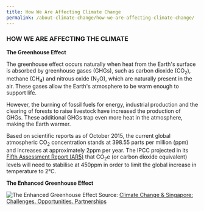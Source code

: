 ```yaml
---
title: How We Are Affecting Climate Change
permalink: /about-climate-change/how-we-are-affecting-climate-change/
---
```


### HOW WE ARE AFFECTING THE CLIMATE

**The Greenhouse Effect**

The greenhouse effect occurs naturally when heat from the Earth's surface is absorbed by greenhouse gases (GHGs), such as carbon dioxide (CO<sub>2</sub>), methane (CH<sub>4</sub>) and nitrous oxide (N<sub>2</sub>O), which are naturally present in the air. These gases allow the Earth's atmosphere to be warm enough to support life.

However, the burning of fossil fuels for energy, industrial production and the clearing of forests to raise livestock have increased the production of GHGs. These additional GHGs trap even more heat in the atmosphere, making the Earth warmer.

Based on scientific reports as of October 2015, the current global atmospheric CO<sub>2</sub> concentration stands at 398.55 parts per million (ppm) and increases at approximately 2ppm per year. The IPCC projected in its [<a href="http://www.ipcc.ch/report/ar5/" target="_blank">Fifth Assessment Report (AR5)</a>](http://www.ipcc.ch/report/ar5/) that CO<sub>2</sub>e (or carbon dioxide equivalent) levels will need to stabilise at 450ppm in order to limit the global increase in temperature to 2°C.

**The Enhanced Greenhouse Effect**

![The Enhanced Greenhouse Effect](https://www.nccs.gov.sg/images/default-source/default-album/the-enhanced-greenhouse-effect.gif "The Enhanced Greenhouse Effect")
Source: [<a href="/pdf/national-climate-change-strategy.pdf" target="_blank">Climate Change & Singapore: Challenges. Opportunities. Partnerships</a>](/pdf/national-climate-change-strategy.pdf)